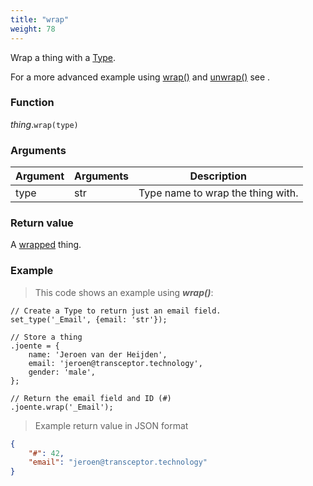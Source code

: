 ```yaml
---
title: "wrap"
weight: 78
---
```


Wrap a thing with a [Type](../../type).

For a more advanced example using [wrap()](.) and [unwrap()](../../wtype/unwrap) see [<Type>](../../wtype).

### Function

*thing*.`wrap(type)`

### Arguments

Argument | Arguments   | Description
-------- | ----------- | -----------
type     | str         | Type name to wrap the thing with.

### Return value

A [wrapped](../../wtype) thing.

### Example

> This code shows an example using ***wrap()***:

```thingsdb,should_pass
// Create a Type to return just an email field.
set_type('_Email', {email: 'str'});

// Store a thing
.joente = {
    name: 'Jeroen van der Heijden',
    email: 'jeroen@transceptor.technology',
    gender: 'male',
};

// Return the email field and ID (#)
.joente.wrap('_Email');
```
> Example return value in JSON format

```json
{
    "#": 42,
    "email": "jeroen@transceptor.technology"
}
```
